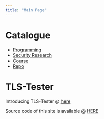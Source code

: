 ```yaml
---
title: "Main Page"
---
```


# Catalogue
- [Programming](./programming)
- [Security Research](./security)
- [Course](./course)
- [Repo](./repo)

# TLS-Tester
Introducing TLS-Tester @ [here](https://tomahawkd.github.io/TLS-Tester/)


Source code of this site is available @ [HERE](https://github.com/Tomahawkd/tomahawkd.github.io)